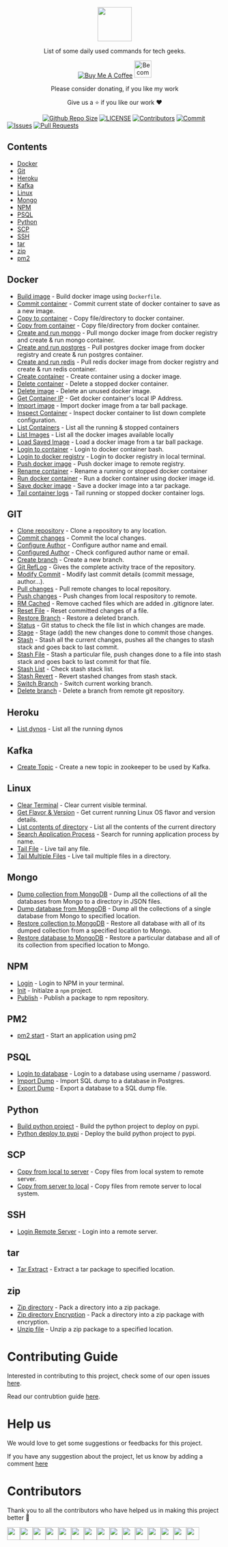 <div align="center">

<img src='https://github.com/arshadkazmi42/ak-cli/blob/master/assets/akcli.png' height="80">

List of some daily used commands for tech geeks.

<a href="https://www.buymeacoffee.com/arshadkazmi42" target="_blank"><img src="https://www.buymeacoffee.com/assets/img/custom_images/orange_img.png" alt="Buy Me A Coffee" style="height: auto !important;width: auto !important;" ></a>
<a href="https://www.patreon.com/bePatron?u=15454240" target="_blank"><img src="https://c5.patreon.com/external/logo/become_a_patron_button.png" alt="Become a Patron!" height="40"></a>

Please consider donating, if you like my work

Give us a :star: if you like our work :heart:

</div>

&nbsp;&nbsp;&nbsp;&nbsp;&nbsp;&nbsp;&nbsp;&nbsp;&nbsp;&nbsp;&nbsp;&nbsp;&nbsp;&nbsp;&nbsp;&nbsp;&nbsp;&nbsp;&nbsp;&nbsp;
[![Github Repo Size](https://img.shields.io/github/repo-size/arshadkazmi42/ak-cli.svg)](https://github.com/arshadkazmi42/ak-cli)
[![LICENSE](https://img.shields.io/github/license/arshadkazmi42/ak-cli.svg)](https://github.com/arshadkazmi42/ak-cli/LICENSE)
[![Contributors](https://img.shields.io/github/contributors/arshadkazmi42/ak-cli.svg)](https://github.com/arshadkazmi42/ak-cli/graphs/contributors)
[![Commit](https://img.shields.io/github/last-commit/arshadkazmi42/ak-cli.svg)](https://github.com/arshadkazmi42/ak-cli/commits/master)
[![Issues](https://img.shields.io/github/issues/arshadkazmi42/ak-cli.svg)](https://github.com/arshadkazmi42/ak-cli/issues)
[![Pull Requests](https://img.shields.io/github/issues-pr/arshadkazmi42/ak-cli.svg)](https://github.com/arshadkazmi42/ak-cli/pulls)

## Contents

- [Docker](#docker)
- [Git](#git)
- [Heroku](#heroku)
- [Kafka](#kafka)
- [Linux](#linux)
- [Mongo](#mongo)
- [NPM](#npm)
- [PSQL](#psql)
- [Python](#python)
- [SCP](#scp)
- [SSH](#ssh)
- [tar](#tar)
- [zip](#zip)
- [pm2](#pm2)


## Docker

- [Build image](commands/docker/docker-build-image-with-dockerfile.md) - Build docker image using `Dockerfile`.
- [Commit container](commands/docker/docker-container-commit.md) - Commit current state of docker container to save as a new image.
- [Copy to container](commands/docker/docker-cp.md) - Copy file/directory to docker container.
- [Copy from container](commands/docker/docker-cp-from-container.md) - Copy file/directory from docker container.
- [Create and run mongo](commands/docker/docker-mongo-create.md) - Pull mongo docker image from docker registry and create & run mongo container.
- [Create and run postgres](commands/docker/docker-postgres-create.md) - Pull postgres docker image from docker registry and create & run postgres container.
- [Create and run redis](commands/docker/docker-redis-create.md) - Pull redis docker image from docker registry and create & run redis container.
- [Create container](commands/docker/docker-container-create.md) - Create container using a docker image.
- [Delete container](commands/docker/docker-container-rm.md) - Delete a stopped docker container.
- [Delete image](commands/docker/docker-image-rm.md) - Delete an unused docker image.
- [Get Container IP](commands/docker/docker-container-ip.md) - Get docker container's local IP Address.
- [Import image](commands/docker/docker-import.md) - Import docker image from a tar ball package.
- [Inspect Container](commands/docker/docker-inspect.md) - Inspect docker container to list down complete configuration.
- [List Containers](commands/docker/docker-container-list.md) - List all the running & stopped containers
- [List Images](commands/docker/docker-images-list.md) - List all the docker images available locally
- [Load Saved Image](commands/docker/docker-load.md) - Load a docker image from a tar ball package.
- [Login to container](commands/docker/docker-login.md) - Login to docker container bash.
- [Login to docker registry](commands/docker/docker-registry-login.md) - Login to docker registry in local terminal.
- [Push docker image](commands/docker/docker-push.md) - Push docker image to remote registry.
- [Rename container](commands/docker/docker-rename.md) - Rename a running or stopped docker container
- [Run docker container](commands/docker/docker-run.md) - Run a docker container using docker image id.
- [Save docker image](commands/docker/docker-save.md) - Save a docker image into a tar package.
- [Tail container logs](commands/docker/docker-logs-tail.md) - Tail running or stopped docker container logs.


## GIT

- [Clone repository](commands/git/git-clone-repo.md) - Clone a repository to any location.
- [Commit changes](commands/git/git-commit.md) - Commit the local changes.
- [Configure Author](commands/git/git-name-email-config.md) - Configure author name and email.
- [Configured Author](commands/git/git-name-email-config-check.md) - Check configured author name or email.
- [Create branch](commands/git/git-new-branch.md) - Create a new branch.
- [Git RefLog](commands/git/git-reflog.md) - Gives the complete activity trace of the repository.
- [Modify Commit](commands/git/git-commit-amend.md) - Modify last commit details (commit message, author...).
- [Pull changes](commands/git/git-pull.md) - Pull remote changes to local repository.
- [Push changes](commands/git/git-push.md) - Push changes from local respository to remote.
- [RM Cached](commands/git/git-rm-cached.md) - Remove cached files which are added in .gitignore later.
- [Reset File](commands/git/git-reset.md) - Reset committed changes of a file.
- [Restore Branch](commands/git/git-restore-branch.md) - Restore a deleted branch.
- [Status](commands/git/git-status.md) - Git status to check the file list in which changes are made.
- [Stage](commands/git/git-stage.md) - Stage (add) the new changes done to commit those changes.
- [Stash](commands/git/git-stash.md) - Stash all the current changes, pushes all the changes to stash stack and goes back to last commit.
- [Stash File](commands/git/git-stash-file.md) - Stash a particular file, push changes done to a file into stash stack and goes back to last commit for that file.
- [Stash List](commands/git/git-stash-list.md) - Check stash stack list.
- [Stash Revert](commands/git/git-stash-revert.md) - Revert stashed changes from stash stack.
- [Switch Branch](commands/git/git-switch-branch.md) - Switch current working branch.
- [Delete branch](commands/git/git-delete-branch.md) - Delete a branch from remote git repository.

## Heroku

- [List dynos](commands/heroku/heroku-ps.md) - List all the running dynos


## Kafka

- [Create Topic](commands/kafka/kafka.md) - Create a new topic in zookeeper to be used by Kafka.


## Linux

- [Clear Terminal](commands/linux/clear.md) - Clear current visible terminal.
- [Get Flavor & Version](commands/linux/get-linux-flavor-version.md) - Get current running Linux OS flavor and version details.
- [List contents of directory](commands/linux/list.md) - List all the contents of the current directory
- [Search Application Process](commands/linux/search-application-process.md) - Search for running application process by name.
- [Tail File](commands/linux/tail-one-file.md) - Live tail any file.
- [Tail Multiple Files](commands/linux/tail-multiple-files.md) - Live tail multiple files in a directory.


## Mongo

- [Dump collection from MongoDB](commands/mongo/mongo-dump-collection.md) - Dump all the collections of all the databases from Mongo to a directory in JSON files.
- [Dump database from MongoDB](commands/mongo/mongo-dump-database.md) - Dump all the collections of a single database from Mongo to specified location.
- [Restore collection to MongoDB](commands/mongo/mongo-restore-collection.md) - Restore all database with all of its dumped collection from a specified location to Mongo.
- [Restore database to MongoDB](commands/mongo/mongo-restore-database.md) - Restore a particular database and all of its collection from specified location to Mongo.


## NPM

- [Login](commands/npm/npm-login.md) - Login to NPM in your terminal.
- [Init](commands/npm/npm-init.md) - Initialze a `npm` project.
- [Publish](commands/npm/npm-publish.md) - Publish a package to npm repository.


## PM2

- [pm2 start](commands/pm2/pm2-start.md) - Start an application using pm2


## PSQL

- [Login to database](commands/psql/login-database.md) - Login to a database using username / password.
- [Import Dump](commands/psql/import-dump.md) - Import SQL dump to a database in Postgres.
- [Export Dump](commands/psql/export-dump.md) - Export a database to a SQL dump file.


## Python

- [Build python project](commands/python/python-build.md) - Build the python project to deploy on pypi.
- [Python deploy to pypi](commands/python/python-deploy-pypi.md) - Deploy the build python project to pypi.


## SCP

- [Copy from local to server](commands/scp/scp-local-to-server.md) - Copy files from local system to remote server.
- [Copy from server to local](commands/scp/scp-server-to-local.md) - Copy files from remote server to local system.


## SSH

- [Login Remote Server](commands/ssh/ssh-server.md) - Login into a remote server.


## tar

- [Tar Extract](commands/tar/extract.md) - Extract a tar package to specified location.


## zip

- [Zip directory](commands/zip/zip-command.md) - Pack a directory into a zip package.
- [Zip directory Encryption](commands/zip/zip-command-encryption.md) - Pack a directory into a zip package with encryption.
- [Unzip file](commands/zip/unzip-command.md) - Unzip a zip package to a specified location.

# Contributing Guide

Interested in contributing to this project, check some of our open issues [here](https://github.com/arshadkazmi42/ak-cli/issues).

Read our contrubtion guide [here](CONTRIBUTING.md).

# Help us

We would love to get some suggestions or feedbacks for this project.

If you have any suggestion about the project, let us know by adding a comment [here](https://github.com/arshadkazmi42/ak-cli/issues/39)

# Contributors

Thank you to all the contributors who have helped us in making this project better 🙌

<a href="https://github.com/arshadkazmi42"><img src="https://github.com/arshadkazmi42.png" width="30" /></a><a href="https://github.com/SakshayMahna"><img src="https://github.com/SakshayMahna.png" width="30" /></a><a href="https://github.com/alpha-gamma"><img src="https://github.com/alpha-gamma.png" width="30" /></a><a href="https://github.com/sinumohan"><img src="https://github.com/sinumohan.png" width="30" /></a><a href="https://github.com/7jones"><img src="https://github.com/7jones.png" width="30" /></a><a href="https://github.com/xFreed0m"><img src="https://github.com/xFreed0m.png" width="30" /></a><a href="https://github.com/iDG772Mn"><img src="https://github.com/iDG772Mn.png" width="30" /></a><a href="https://github.com/ryserCar"><img src="https://github.com/ryserCar.png" width="30" /></a><a href="https://github.com/AmishNick"><img src="https://github.com/AmishNick.png" width="30" /></a><a href="https://github.com/Logik-Dev"><img src="https://github.com/Logik-Dev.png" width="30" /></a><a href="https://github.com/JeremyManuel"><img src="https://github.com/JeremyManuel.png" width="30" /></a><a href="https://github.com/KurtLehnardt"><img src="https://github.com/KurtLehnardt.png" width="30" /></a><a href="https://github.com/marieram"><img src="https://github.com/marieram.png" width="30" /></a><a href="https://github.com/Rafaellarsa"><img src="https://github.com/Rafaellarsa.png" width="30" /></a><a href="https://github.com/ssd71"><img src="https://github.com/ssd71.png" width="30" /></a>
